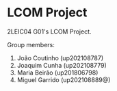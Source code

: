 # LCOM Project

2LEIC04 G01's LCOM Project.


Group members:

1. João Coutinho (up202108787)
2. Joaquim Cunha (up202108779)
3. Maria Beirão (up201806798)
4. Miguel Garrido (up202108889@)

